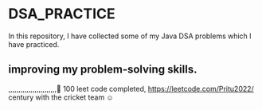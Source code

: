 # DSA_PRACTICE

In this repository, I have collected some of my Java DSA problems which I have practiced.


## improving my problem-solving skills.
,,,,,,,,,,,,,,,,,,,,,,,,🙂
100 leet code completed, https://leetcode.com/Pritu2022/
century with the cricket team ☺
